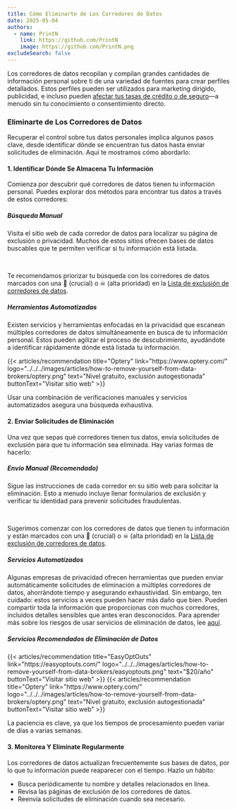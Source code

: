 ```yaml
---
title: Cómo Eliminarte de Los Corredores de Datos
date: 2025-05-04
authors:
  - name: PrintN
    link: https://github.com/PrintN
    image: https://github.com/PrintN.png
excludeSearch: false
---
```

Los corredores de datos recopilan y compilan grandes cantidades de información personal sobre ti de una variedad de fuentes para crear perfiles detallados. Estos perfiles pueden ser utilizados para marketing dirigido, publicidad, e incluso pueden [afectar tus tasas de crédito o de seguro](https://www.npr.org/sections/health-shots/2018/07/17/629441555/health-insurers-are-vacuuming-up-details-about-you-and-it-could-raise-your-rates)—a menudo sin tu conocimiento o consentimiento directo.

### Eliminarte de Los Corredores de Datos
Recuperar el control sobre tus datos personales implica algunos pasos clave, desde identificar dónde se encuentran tus datos hasta enviar solicitudes de eliminación. Aquí te mostramos cómo abordarlo:

#### 1. Identificar Dónde Se Almacena Tu Información
Comienza por descubrir qué corredores de datos tienen tu información personal. Puedes explorar dos métodos para encontrar tus datos a través de estos corredores:

##### Búsqueda Manual
Visita el sitio web de cada corredor de datos para localizar su página de exclusión o privacidad. Muchos de estos sitios ofrecen bases de datos buscables que te permiten verificar si tu información está listada.

<br>

Te recomendamos priorizar tu búsqueda con los corredores de datos marcados con una 💐 (crucial) o ☠ (alta prioridad) en la [Lista de exclusión de corredores de datos](https://github.com/yaelwrites/Big-Ass-Data-Broker-Opt-Out-List).

##### Herramientas Automatizadas
Existen servicios y herramientas enfocadas en la privacidad que escanean múltiples corredores de datos simultáneamente en busca de tu información personal. Estos pueden agilizar el proceso de descubrimiento, ayudándote a identificar rápidamente dónde está listada tu información.

<div class="recommendations">  
  <div class="grid">
    {{< articles/recommendation title="Optery" link="https://www.optery.com/" logo="../../../images/articles/how-to-remove-yourself-from-data-brokers/optery.png" text="Nivel gratuito, exclusión autogestionada" buttonText="Visitar sitio web" >}}
  </div>
</div>

Usar una combinación de verificaciones manuales y servicios automatizados asegura una búsqueda exhaustiva.

#### 2. Enviar Solicitudes de Eliminación
Una vez que sepas qué corredores tienen tus datos, envía solicitudes de exclusión para que tu información sea eliminada. Hay varias formas de hacerlo:

##### Envío Manual (Recomendado)
Sigue las instrucciones de cada corredor en su sitio web para solicitar la eliminación. Esto a menudo incluye llenar formularios de exclusión y verificar tu identidad para prevenir solicitudes fraudulentas.

<br>

Sugerimos comenzar con los corredores de datos que tienen tu información y están marcados con una 💐 (crucial) o ☠ (alta prioridad) en la [Lista de exclusión de corredores de datos](https://github.com/yaelwrites/Big-Ass-Data-Broker-Opt-Out-List).

##### Servicios Automatizados
Algunas empresas de privacidad ofrecen herramientas que pueden enviar automáticamente solicitudes de eliminación a múltiples corredores de datos, ahorrándote tiempo y asegurando exhaustividad. Sin embargo, ten cuidado: estos servicios a veces pueden hacer más daño que bien. Pueden compartir toda la información que proporcionas con muchos corredores, incluidos detalles sensibles que antes eran desconocidos. Para aprender más sobre los riesgos de usar servicios de eliminación de datos, lee [aquí](https://inteltechniques.com/blog/2023/09/19/the-dangers-of-data-removal-service-doxxing/).

##### Servicios Recomendados de Eliminación de Datos
<div class="recommendations">  
  <div class="grid">
    {{< articles/recommendation title="EasyOptOuts" link="https://easyoptouts.com/" logo="../../../images/articles/how-to-remove-yourself-from-data-brokers/easyoptouts.png" text="$20/año" buttonText="Visitar sitio web" >}}
    {{< articles/recommendation title="Optery" link="https://www.optery.com/" logo="../../../images/articles/how-to-remove-yourself-from-data-brokers/optery.png" text="Nivel gratuito, exclusión autogestionada" buttonText="Visitar sitio web" >}}
  </div>
</div>

La paciencia es clave, ya que los tiempos de procesamiento pueden variar de días a varias semanas.

#### 3. Monitorea Y Elimínate Regularmente
Los corredores de datos actualizan frecuentemente sus bases de datos, por lo que tu información puede reaparecer con el tiempo. Hazlo un hábito:
- Busca periódicamente tu nombre y detalles relacionados en línea.
- Revisa las páginas de exclusión de los corredores de datos.
- Reenvía solicitudes de eliminación cuando sea necesario.